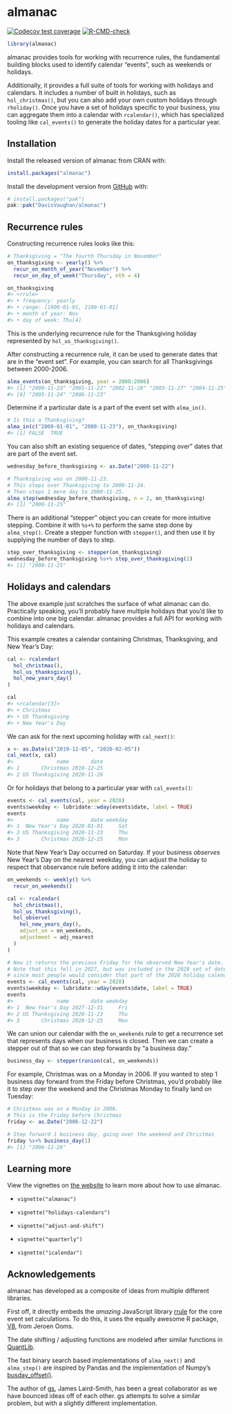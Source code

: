 
<!-- README.md is generated from README.Rmd. Please edit that file -->

# almanac

<!-- badges: start -->

[![Codecov test
coverage](https://codecov.io/gh/DavisVaughan/almanac/branch/main/graph/badge.svg)](https://app.codecov.io/gh/DavisVaughan/almanac?branch=main)
[![R-CMD-check](https://github.com/DavisVaughan/almanac/actions/workflows/R-CMD-check.yaml/badge.svg)](https://github.com/DavisVaughan/almanac/actions/workflows/R-CMD-check.yaml)

<!-- badges: end -->

``` r
library(almanac)
```

almanac provides tools for working with recurrence rules, the
fundamental building blocks used to identify calendar “events”, such as
weekends or holidays.

Additionally, it provides a full suite of tools for working with
holidays and calendars. It includes a number of built in holidays, such
as `hol_christmas()`, but you can also add your own custom holidays
through `rholiday()`. Once you have a set of holidays specific to your
business, you can aggregate them into a calendar with `rcalendar()`,
which has specialized tooling like `cal_events()` to generate the
holiday dates for a particular year.

## Installation

Install the released version of almanac from CRAN with:

``` r
install.packages("almanac")
```

Install the development version from [GitHub](https://github.com/) with:

``` r
# install.packages("pak")
pak::pak("DavisVaughan/almanac")
```

## Recurrence rules

Constructing recurrence rules looks like this:

``` r
# Thanksgiving = "The fourth Thursday in November"
on_thanksgiving <- yearly() %>% 
  recur_on_month_of_year("November") %>%
  recur_on_day_of_week("Thursday", nth = 4)

on_thanksgiving
#> <rrule>
#> • frequency: yearly
#> • range: [1900-01-01, 2100-01-01]
#> • month of year: Nov
#> • day of week: Thu[4]
```

This is the underlying recurrence rule for the Thanksgiving holiday
represented by `hol_us_thanksgiving()`.

After constructing a recurrence rule, it can be used to generate dates
that are in the “event set”. For example, you can search for all
Thanksgivings between 2000-2006.

``` r
alma_events(on_thanksgiving, year = 2000:2006)
#> [1] "2000-11-23" "2001-11-22" "2002-11-28" "2003-11-27" "2004-11-25"
#> [6] "2005-11-24" "2006-11-23"
```

Determine if a particular date is a part of the event set with
`alma_in()`.

``` r
# Is this a Thanksgiving?
alma_in(c("2000-01-01", "2000-11-23"), on_thanksgiving)
#> [1] FALSE  TRUE
```

You can also shift an existing sequence of dates, “stepping over” dates
that are part of the event set.

``` r
wednesday_before_thanksgiving <- as.Date("2000-11-22")

# Thanksgiving was on 2000-11-23.
# This steps over Thanksgiving to 2000-11-24.
# Then steps 1 more day to 2000-11-25.
alma_step(wednesday_before_thanksgiving, n = 2, on_thanksgiving)
#> [1] "2000-11-25"
```

There is an additional “stepper” object you can create for more
intuitive stepping. Combine it with `%s+%` to perform the same step done
by `alma_step()`. Create a stepper function with `stepper()`, and then
use it by supplying the number of days to step.

``` r
step_over_thanksgiving <- stepper(on_thanksgiving)
wednesday_before_thanksgiving %s+% step_over_thanksgiving(2)
#> [1] "2000-11-25"
```

## Holidays and calendars

The above example just scratches the surface of what almanac can do.
Practically speaking, you’ll probably have multiple holidays that you’d
like to combine into one big calendar. almanac provides a full API for
working with holidays and calendars.

This example creates a calendar containing Christmas, Thanksgiving, and
New Year’s Day:

``` r
cal <- rcalendar(
  hol_christmas(),
  hol_us_thanksgiving(),
  hol_new_years_day()
)

cal
#> <rcalendar[3]>
#> • Christmas
#> • US Thanksgiving
#> • New Year's Day
```

We can ask for the next upcoming holiday with `cal_next()`:

``` r
x <- as.Date(c("2019-12-05", "2020-02-05"))
cal_next(x, cal)
#>              name       date
#> 1       Christmas 2019-12-25
#> 2 US Thanksgiving 2020-11-26
```

Or for holidays that belong to a particular year with `cal_events()`:

``` r
events <- cal_events(cal, year = 2028)
events$weekday <- lubridate::wday(events$date, label = TRUE)
events
#>              name       date weekday
#> 1  New Year's Day 2028-01-01     Sat
#> 2 US Thanksgiving 2028-11-23     Thu
#> 3       Christmas 2028-12-25     Mon
```

Note that New Year’s Day occurred on Saturday. If your business
*observes* New Year’s Day on the nearest weekday, you can adjust the
holiday to respect that observance rule before adding it into the
calendar:

``` r
on_weekends <- weekly() %>%
  recur_on_weekends()

cal <- rcalendar(
  hol_christmas(),
  hol_us_thanksgiving(),
  hol_observe(
    hol_new_years_day(), 
    adjust_on = on_weekends, 
    adjustment = adj_nearest
  )
)

# Now it returns the previous Friday for the observed New Year's date.
# Note that this fell in 2027, but was included in the 2028 set of dates
# since most people would consider that part of the 2028 holiday calendar.
events <- cal_events(cal, year = 2028)
events$weekday <- lubridate::wday(events$date, label = TRUE)
events
#>              name       date weekday
#> 1  New Year's Day 2027-12-31     Fri
#> 2 US Thanksgiving 2028-11-23     Thu
#> 3       Christmas 2028-12-25     Mon
```

We can union our calendar with the `on_weekends` rule to get a
recurrence set that represents days when our business is closed. Then we
can create a stepper out of that so we can step forwards by “a business
day.”

``` r
business_day <- stepper(runion(cal, on_weekends))
```

For example, Christmas was on a Monday in 2006. If you wanted to step 1
business day forward from the Friday before Christmas, you’d probably
like it to step over the weekend and the Christmas Monday to finally
land on Tuesday:

``` r
# Christmas was on a Monday in 2006.
# This is the Friday before Christmas
friday <- as.Date("2006-12-22")

# Step forward 1 business day, going over the weekend and Christmas
friday %s+% business_day(1)
#> [1] "2006-12-26"
```

## Learning more

View the vignettes on [the
website](https://davisvaughan.github.io/almanac/index.html) to learn
more about how to use almanac.

- `vignette("almanac")`

- `vignette("holidays-calendars")`

- `vignette("adjust-and-shift")`

- `vignette("quarterly")`

- `vignette("icalendar")`

## Acknowledgements

almanac has developed as a composite of ideas from multiple different
libraries.

First off, it directly embeds the *amazing* JavaScript library
[rrule](https://github.com/jakubroztocil/rrule) for the core event set
calculations. To do this, it uses the equally awesome R package,
[V8](https://github.com/jeroen/V8), from Jeroen Ooms.

The date shifting / adjusting functions are modeled after similar
functions in [QuantLib](https://github.com/lballabio/QuantLib).

The fast binary search based implementations of `alma_next()` and
`alma_step()` are inspired by Pandas and the implementation of Numpy’s
[busday_offset()](https://numpy.org/doc/stable/reference/generated/numpy.busday_offset.html).

The author of [gs](https://github.com/jameslairdsmith/gs), James
Laird-Smith, has been a great collaborator as we have bounced ideas off
of each other. gs attempts to solve a similar problem, but with a
slightly different implementation.
